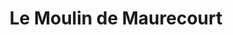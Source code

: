 ---
title: "Le Moulin de Maurecourt"
url: /neuville-sur-oise/le-moulin-de-maurecourt/
shop: Bäckerei
---